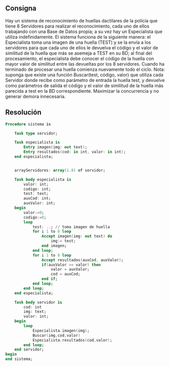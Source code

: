 ## Consigna

Hay un sistema de reconocimiento de huellas dactilares de la policía que tiene 8 Servidores
para realizar el reconocimiento, cada uno de ellos trabajando con una Base de Datos propia;
a su vez hay un Especialista que utiliza indefinidamente. El sistema funciona de la siguiente
manera: el Especialista toma una imagen de una huella (TEST) y se la envía a los servidores
para que cada uno de ellos le devuelva el código y el valor de similitud de la huella que más
se asemeja a TEST en su BD; al final del procesamiento, el especialista debe conocer el
código de la huella con mayor valor de similitud entre las devueltas por los 8 servidores.
Cuando ha terminado de procesar una huella comienza nuevamente todo el ciclo. Nota:
suponga que existe una función Buscar(test, código, valor) que utiliza cada Servidor donde
recibe como parámetro de entrada la huella test, y devuelve como parámetros de salida el
código y el valor de similitud de la huella más parecida a test en la BD correspondiente.
Maximizar la concurrencia y no generar demora innecesaria.

## Resolución

```ada
Procedure sistema is

    Task type servidor;

    Task especialista is
        Entry imagen(img: out text);
        Entry resultados(cod: in int, valor: in int);
    end especialista;


    arrayServidores: array(1.8) of servidor;

    Task body especialista is
        valor: int;
        codigo: int;
        test: text;
        auxCod: int;
        auxValor: int;
    begin
        valor:=0;
        codigo:=0;
        loop
            test: ..; // toma imagen de huella
            for i 1 to 8 loop
                Accept imagen(img: out text) do
                    img:= test;
                end imagen;
            end loop;
            for i 1 to 8 loop
                Accept resultados(auxCod, auxValor);
                if(auxValor >= valor) then
                    valor = auxValor;
                    cod = auxCod;
                end if;
            end loop;
        end loop;
    end especialista;

    Task body servidor is
        cod: int
        img: text;
        valor: int;
    begin
        loop
            Especialista.imagen(img);
            Buscar(img,cod,valor)
            Especialista.resultados(cod,valor);
        end loop;
    end servidor;
begin
end sistema;
```